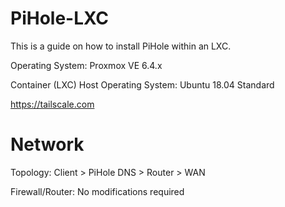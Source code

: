 # PiHole-LXC
This is a guide on how to install PiHole within an LXC.

Operating System: Proxmox VE 6.4.x

Container (LXC) Host Operating System: Ubuntu 18.04 Standard

https://tailscale.com

# Network

Topology: Client > PiHole DNS > Router > WAN

Firewall/Router: No modifications required

